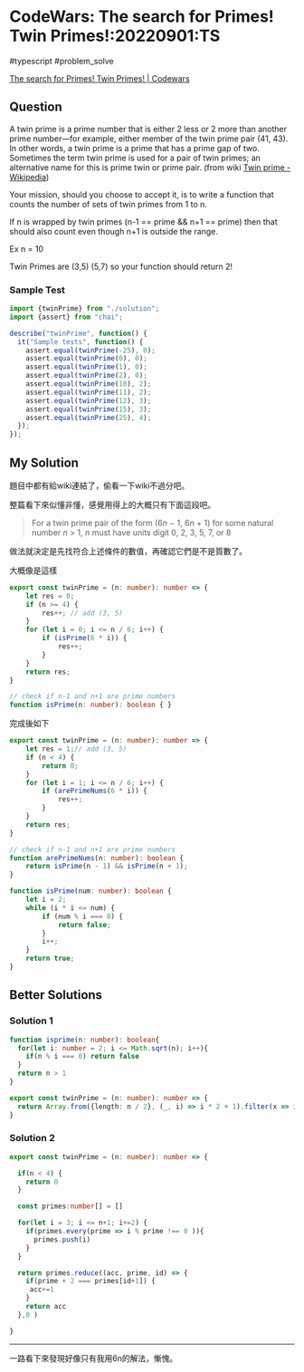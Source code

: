 # CodeWars: The search for Primes! Twin Primes!:20220901:TS

#typescript #problem_solve 

[The search for Primes! Twin Primes! | Codewars](https://www.codewars.com/kata/596549c7743cf369b900021b/typescript)

## Question

A twin prime is a prime number that is either 2 less or 2 more than another prime number—for example, either member of the twin prime pair (41, 43). In other words, a twin prime is a prime that has a prime gap of two. Sometimes the term twin prime is used for a pair of twin primes; an alternative name for this is prime twin or prime pair. (from wiki [Twin prime - Wikipedia](https://en.wikipedia.org/wiki/Twin_prime))

Your mission, should you choose to accept it, is to write a function that counts the number of sets of twin primes from 1 to n.

If n is wrapped by twin primes (n-1 == prime && n+1 == prime) then that should also count even though n+1 is outside the range.

Ex n = 10

Twin Primes are (3,5) (5,7) so your function should return 2!

### Sample Test

```typescript
import {twinPrime} from "./solution";
import {assert} from "chai";

describe("twinPrime", function() {
  it("Sample tests", function() {
    assert.equal(twinPrime(-25), 0);
    assert.equal(twinPrime(0), 0);
    assert.equal(twinPrime(1), 0);
    assert.equal(twinPrime(2), 0);
    assert.equal(twinPrime(10), 2);
    assert.equal(twinPrime(11), 2);
    assert.equal(twinPrime(12), 3);
    assert.equal(twinPrime(15), 3);
    assert.equal(twinPrime(25), 4);
  });
});
```

## My Solution

題目中都有給wiki連結了，偷看一下wiki不過分吧。

整篇看下來似懂非懂，感覺用得上的大概只有下面這段吧。

> For a twin prime pair of the form (6*n* − 1, 6*n* + 1) for some natural number *n* > 1, *n* must have units digit 0, 2, 3, 5, 7, or 8

做法就決定是先找符合上述條件的數值，再確認它們是不是質數了。

大概像是這樣

```typescript
export const twinPrime = (n: number): number => {
    let res = 0;
    if (n >= 4) {
        res++; // add (3, 5)
    }
    for (let i = 0; i <= n / 6; i++) {
        if (isPrime(6 * i)) {
            res++;
        }
    }
    return res;
}

// check if n-1 and n+1 are prime numbers
function isPrime(n: number): boolean { }
```

完成後如下

```typescript
export const twinPrime = (n: number): number => {
    let res = 1;// add (3, 5)
    if (n < 4) {
        return 0;
    }
    for (let i = 1; i <= n / 6; i++) {
        if (arePrimeNums(6 * i)) {
            res++;
        }
    }
    return res;
}

// check if n-1 and n+1 are prime numbers
function arePrimeNums(n: number): boolean {
    return isPrime(n - 1) && isPrime(n + 1);
}

function isPrime(num: number): boolean {
    let i = 2;
    while (i * i <= num) {
        if (num % i === 0) {
            return false;
        }
        i++;
    }
    return true;
}
```

## Better Solutions

### Solution 1

```typescript
function isprime(n: number): boolean{
  for(let i: number = 2; i <= Math.sqrt(n); i++){
    if(n % i === 0) return false
  }
  return n > 1
}

export const twinPrime = (n: number): number => {
  return Array.from({length: n / 2}, (_, i) => i * 2 + 1).filter(x => isprime(x) && isprime(x + 2)).length
}
```

### Solution 2

```typescript
export const twinPrime = (n: number): number => {

  if(n < 4) {
    return 0
  }

  const primes:number[] = [] 

  for(let i = 3; i <= n+1; i+=2) {
    if(primes.every(prime => i % prime !== 0 )){
      primes.push(i)
    }
  }

  return primes.reduce((acc, prime, id) => {
    if(prime + 2 === primes[id+1]) {
     acc+=1
    }
    return acc
  },0 )

}
```

---

一路看下來發現好像只有我用6n的解法，慚愧。
